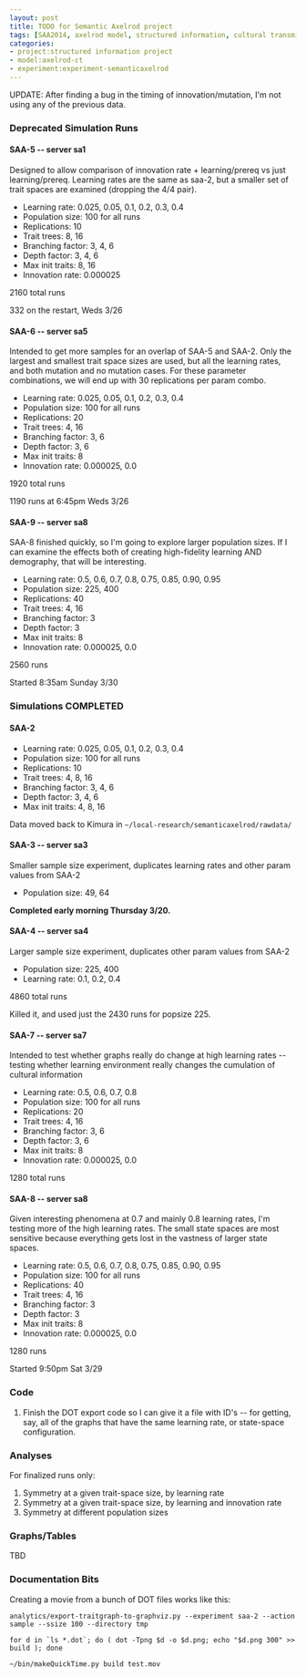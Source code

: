 ```yaml
---
layout: post
title: TODO for Semantic Axelrod project
tags: [SAA2014, axelrod model, structured information, cultural transmission, dissertation,experiments,  experiment-semanticaxelrod]
categories: 
- project:structured information project
- model:axelrod-ct
- experiment:experiment-semanticaxelrod
---
```


UPDATE:  After finding a bug in the timing of innovation/mutation, I'm not using any of the previous data.  


### Deprecated Simulation Runs ###

#### SAA-5 -- server sa1 ####

Designed to allow comparison of innovation rate + learning/prereq vs just learning/prereq.  Learning rates are the same as saa-2, but a smaller set of trait spaces are examined (dropping the 4/4 pair). 

* Learning rate:  0.025, 0.05, 0.1, 0.2, 0.3, 0.4
* Population size:  100 for all runs
* Replications: 10
* Trait trees:  8, 16
* Branching factor:  3, 4, 6
* Depth factor: 3, 4, 6
* Max init traits: 8, 16
* Innovation rate: 0.000025

2160 total runs

332 on the restart, Weds 3/26


#### SAA-6 -- server sa5 ####

Intended to get more samples for an overlap of SAA-5 and SAA-2.  Only the largest and smallest trait space sizes are used, but all the learning rates, and both mutation and no mutation cases.  For these parameter combinations, we will end up with 30 replications per param combo.  

* Learning rate:  0.025, 0.05, 0.1, 0.2, 0.3, 0.4
* Population size:  100 for all runs
* Replications: 20
* Trait trees:  4, 16
* Branching factor:  3, 6
* Depth factor: 3, 6
* Max init traits: 8
* Innovation rate: 0.000025, 0.0

1920 total runs

1190 runs at 6:45pm Weds 3/26

#### SAA-9 -- server sa8 ####

SAA-8 finished quickly, so I'm going to explore larger population sizes.  If I can examine the effects both of creating high-fidelity learning AND demography, that will be interesting.


* Learning rate:  0.5, 0.6, 0.7, 0.8, 0.75, 0.85, 0.90, 0.95
* Population size:  225, 400
* Replications: 40
* Trait trees:  4, 16
* Branching factor:  3
* Depth factor: 3
* Max init traits: 8
* Innovation rate: 0.000025, 0.0

2560 runs

Started 8:35am Sunday 3/30


### Simulations COMPLETED ###

#### SAA-2 ####

* Learning rate:  0.025, 0.05, 0.1, 0.2, 0.3, 0.4
* Population size:  100 for all runs
* Replications: 10
* Trait trees:  4, 8, 16
* Branching factor:  3, 4, 6
* Depth factor: 3, 4, 6
* Max init traits: 4, 8, 16

Data moved back to Kimura in `~/local-research/semanticaxelrod/rawdata/`


#### SAA-3 -- server sa3  ####

Smaller sample size experiment, duplicates learning rates and other param values from SAA-2

* Population size:  49, 64

**Completed early morning Thursday 3/20.**

#### SAA-4 -- server sa4 ####

Larger sample size experiment, duplicates other param values from SAA-2

* Population size: 225, 400
* Learning rate:  0.1, 0.2, 0.4

4860 total runs

Killed it, and used just the 2430 runs for popsize 225.


#### SAA-7 -- server sa7 ####

Intended to test whether graphs really do change at high learning rates -- testing whether learning
environment really changes the cumulation of cultural information

* Learning rate:  0.5, 0.6, 0.7, 0.8
* Population size:  100 for all runs
* Replications: 20
* Trait trees:  4, 16
* Branching factor:  3, 6
* Depth factor: 3, 6
* Max init traits: 8
* Innovation rate: 0.000025, 0.0

1280  total runs

#### SAA-8 -- server sa8 ####

Given interesting phenomena at 0.7 and mainly 0.8 learning rates, I'm testing more of the high 
learning rates.  The small state spaces are most sensitive because everything gets lost in the 
vastness of larger state spaces.  

* Learning rate:  0.5, 0.6, 0.7, 0.8, 0.75, 0.85, 0.90, 0.95
* Population size:  100 for all runs
* Replications: 40
* Trait trees:  4, 16
* Branching factor:  3
* Depth factor: 3
* Max init traits: 8
* Innovation rate: 0.000025, 0.0

1280 runs

Started 9:50pm Sat 3/29




### Code ###

1. Finish the DOT export code so I can give it a file with ID's -- for getting, say, all of the graphs that have the same learning rate, or state-space configuration.  


### Analyses ###

For finalized runs only:

1. Symmetry at a given trait-space size, by learning rate
1. Symmetry at a given trait-space size, by learning and innovation rate
1. Symmetry at different population sizes

### Graphs/Tables ###

TBD

### Documentation Bits ###

Creating a movie from a bunch of DOT files works like this:

```
analytics/export-traitgraph-to-graphviz.py --experiment saa-2 --action sample --ssize 100 --directory tmp

for d in `ls *.dot`; do ( dot -Tpng $d -o $d.png; echo "$d.png 300" >> build ); done

~/bin/makeQuickTime.py build test.mov
```



